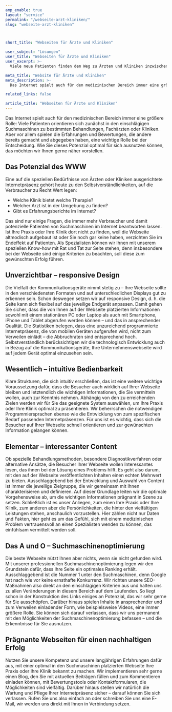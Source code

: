 ```yaml
---
amp_enable: true
layout: "service"
permalink: "/webseite-arzt-kliniken/"
slug: "webseite-arzt-kliniken"



short_title: "Webseiten für Ärzte und Kliniken"

user_subject: "Lösungen"
user_title: "Webseiten für Ärzte und Kliniken"
user_excerpt: >-
  Viele neue Patienten finden dem Weg zu Ärzten und Kliniken inzwischen über das Internet. Ein optimierter Internetauftritt hilft Ihrer Praxis daher maßgeblich bei der Akquise.

meta_title: "Website für Ärzte und Kliniken"
meta_description: >-
  Das Internet spielt auch für den medizinischen Bereich immer eine größere Rolle: Viele Patienten orientieren sich zunächst in den einschlägigen Suchmaschinen zu bestimmten Behandlungen, Fachärzten oder Kliniken. Aber vor allem spielen die Erfahrungen und Bewertungen, die andere bereits gemacht und abgegeben haben, eine wichtige Rolle bei der Entscheidung. Wie Sie dieses Potenzial optimal für sich... Read more »

related_links: false

article_title: "Webseiten für Ärzte und Kliniken"
---
```


Das Internet spielt auch für den medizinischen Bereich immer eine größere Rolle: Viele Patienten orientieren sich zunächst in den einschlägigen Suchmaschinen zu bestimmten Behandlungen, Fachärzten oder Kliniken. Aber vor allem spielen die Erfahrungen und Bewertungen, die andere bereits gemacht und abgegeben haben, eine wichtige Rolle bei der Entscheidung. Wie Sie dieses Potenzial optimal für sich ausnutzen können, das möchten wir Ihnen gerne näher vorstellen.

## Das Potenzial des WWW

Eine auf die speziellen Bedürfnisse von Ärzten oder Kliniken ausgerichtete Internetpräsenz gehört heute zu den Selbstverständlichkeiten, auf die Verbraucher zu Recht Wert legen:

*   Welche Klinik bietet welche Therapie?
*   Welcher Arzt ist in der Umgebung zu finden?
*   Gibt es Erfahrungsberichte im Internet?

Das sind nur einige Fragen, die immer mehr Verbraucher und damit potenzielle Patienten von Suchmaschinen im Internet beantworten lassen. Ist Ihre Praxis oder Ihre Klinik dort nicht zu finden, weil die Webseite altmodisch aufgebaut ist oder Sie noch gar keine haben, verzichten Sie im Endeffekt auf Patienten. Als Spezialisten können wir Ihnen mit unserem speziellen Know-how mit Rat und Tat zur Seite stehen, denn insbesondere bei der Webseite sind einige Kriterien zu beachten, soll diese zum gewünschten Erfolg führen.

## Unverzichtbar – responsive Design

Die Vielfalt der Kommunikationsgeräte nimmt stetig zu – Ihre Webseite sollte in den verschiedensten Formaten und auf unterschiedlichen Displays gut zu erkennen sein. Schon deswegen setzen wir auf responsive Design, d. h. die Seite kann sich flexibel auf das jeweilige Endgerät anpassen. Damit gehen Sie sicher, dass die von Ihnen auf der Webseite platzierten Informationen sowohl mit einem stationären PC oder Laptop als auch mit Smartphone, iPhone und Tablet abgerufen werden können – und das in ansprechender Qualität. Die Statistiken belegen, dass eine unzureichend programmierte Internetpräsenz, die von mobilen Geräten aufgerufen wird, nicht zum Verweilen einlädt – die Abbruchraten sind entsprechend hoch. Selbstverständlich berücksichtigen wir die technologisch Entwicklung auch in Bezug auf die Kommunikationsgeräte, Ihre Unternehmenswebseite wird auf jedem Gerät optimal einzusehen sein.

## Wesentlich – intuitive Bedienbarkeit

Klare Strukturen, die sich intuitiv erschließen, das ist eine weitere wichtige Voraussetzung dafür, dass die Besucher auch wirklich auf Ihrer Webseite bleiben und letztendlich die wichtigen Informationen, die Sie vermitteln wollen, auch zur Kenntnis nehmen. Abhängig von den zu erreichenden Zielen werden wir für Sie das geeignete System auswählen, um Ihre Praxis oder Ihre Klinik optimal zu präsentieren. Wir beherrschen die notwendigen Programmiersprachen ebenso wie die Entwicklung von zum spezifischen Bedarf passenden Internetpräsenzen. Für uns ist es wichtig, dass sich die Besucher auf Ihrer Webseite schnell orientieren und zur gewünschten Information gelangen können.

## Elementar – interessanter Content

Ob spezielle Behandlungsmethoden, besondere Diagnostikverfahren oder alternative Ansätze, die Besucher Ihrer Webseite wollen Interessantes lesen, das ihnen bei der Lösung eines Problems hilft. Es geht also darum, mit den auf der Webseite veröffentlichten Inhalten einen echten Mehrwert zu bieten. Ausschlaggebend bei der Entwicklung und Auswahl von Content ist immer die jeweilige Zielgruppe, die wir gemeinsam mit Ihnen charakterisieren und definieren. Auf dieser Grundlage leiten wir die optimale Vorgehensweise ab, um die wichtigen Informationen prägnant in Szene zu setzen. Schließlich ist es unser Anliegen, zum einen Ihre Praxis oder Ihre Klinik, zum anderen aber die Persönlichkeiten, die hinter den vielfältigen Leistungen stehen, anschaulich vorzustellen. Hier zählen nicht nur Daten und Fakten, hier geht es um das Gefühl, sich mit einem medizinischen Problem vertrauensvoll an einen Spezialisten wenden zu können, das einfühlsam vermittelt werden soll.

## Das A und O – Suchmaschinenoptimierung

Die beste Webseite nützt Ihnen aber nichts, wenn sie nicht gefunden wird. Mit unserer professionellen Suchmaschinenoptimierung legen wir den Grundstein dafür, dass Ihre Seite ein optimales Ranking erhält. Ausschlaggebend ist die Nummer 1 unter den Suchmaschinen, denn Google hat nach wie vor keine ernsthafte Konkurrenz. Wir richten unsere SEO-Maßnahmen also direkt an den einschlägigen Kriterien aus und halten uns zu allen Veränderungen in diesem Bereich auf dem Laufenden. So liegt schon in der Konstruktion des Links einiges an Potenzial, das wir sehr gerne für Sie ausschöpfen. Darüber hinaus spielen Inhalte in ansprechender und zum Verweilen einladender Form, wie beispielsweise Videos, eine immer größere Rolle. Sie können sich darauf verlassen, dass wir uns permanent mit den Möglichkeiten der Suchmaschinenoptimierung befassen – und die Erkenntnisse für Sie ausnutzen.

## Prägnante Webseiten für einen nachhaltigen Erfolg

Nutzen Sie unsere Kompetenz und unsere langjährigen Erfahrungen dafür aus, mit einer optimal in den Suchmaschinen platzierten Webseite Ihre Praxis oder Ihre Klinik bekannt zu machen. Wir implementieren sehr gerne einen Blog, den Sie mit aktuellen Beiträgen füllen und zum Kommentieren einladen können, mit Bewertungstools oder Kontaktformularen, die Möglichkeiten sind vielfältig. Darüber hinaus stellen wir natürlich die Wartung und Pflege Ihrer Internetpräsenz sicher – darauf können Sie sich verlassen. Rufen Sie uns also einfach an oder schreiben Sie uns eine E-Mail, wir werden uns direkt mit Ihnen in Verbindung setzen.

